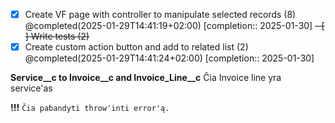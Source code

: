 - [x] Create VF page with controller to manipulate selected records (8) @completed(2025-01-29T14:41:19+02:00)   [completion:: 2025-01-30]
<del>- [ ] Write tests (2)</del>
- [x] Create custom action button and add to related list (2) @completed(2025-01-29T14:41:24+02:00)   [completion:: 2025-01-30]

**Service__c to Invoice__c and Invoice_Line__c**
Čia Invoice line yra service'as

**!!!** `Čia pabandyti throw'inti error'ą.`
